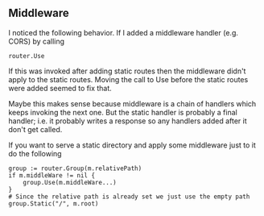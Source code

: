 ## Middleware

I noticed the following behavior. If I added a middleware handler (e.g. CORS) by calling

```
router.Use
```

If this was invoked after adding static routes then the middleware didn't apply to the static routes. Moving the call to Use before the static routes were added seemed to fix that.

Maybe this makes sense because middleware is a chain of handlers which keeps invoking the next one. But the static handler is probably a final handler; i.e. it probably writes a response so any handlers added after it don't get called.


If you want to serve a static directory and apply some middleware just to it do the following

```
group := router.Group(m.relativePath)
if m.middleWare != nil {
    group.Use(m.middleWare...)
}
# Since the relative path is already set we just use the empty path
group.Static("/", m.root)
```